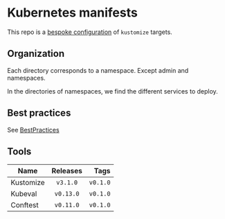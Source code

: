 # Kubernetes manifests

This repo is a [bespoke configuration](https://github.com/kubernetes-sigs/kustomize/blob/master/docs/glossary.md#bespoke-configuration)
of `kustomize` targets.

## Organization

Each directory corresponds to a namespace. Except admin and namespaces.

In the directories of namespaces, we find the different services to deploy.

## Best practices

See [BestPractices](BestPractices.md)

## Tools

| Name               | Releases           | Tags             |
| -----------------  |:------------------:| ----------------:|
| Kustomize          | `v3.1.0`           | `v0.1.0`         |
| Kubeval            | `v0.13.0`          | `v0.1.0`         |
| Conftest           | `v0.11.0`          | `v0.1.0`         |
